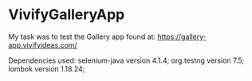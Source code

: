 # VivifyGalleryApp
My task was to test the Gallery app found at: https://gallery-app.vivifyideas.com/

Dependencies used: selenium-java version 4.1.4; org.testng version 7.5; lombok version 1.18.24;
